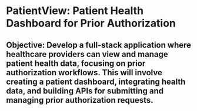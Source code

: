 # PatientView: Patient Health Dashboard for Prior Authorization
## Objective: Develop a full-stack application where healthcare providers can view and manage patient health data, focusing on prior authorization workflows. This will involve creating a patient dashboard, integrating health data, and building APIs for submitting and managing prior authorization requests.